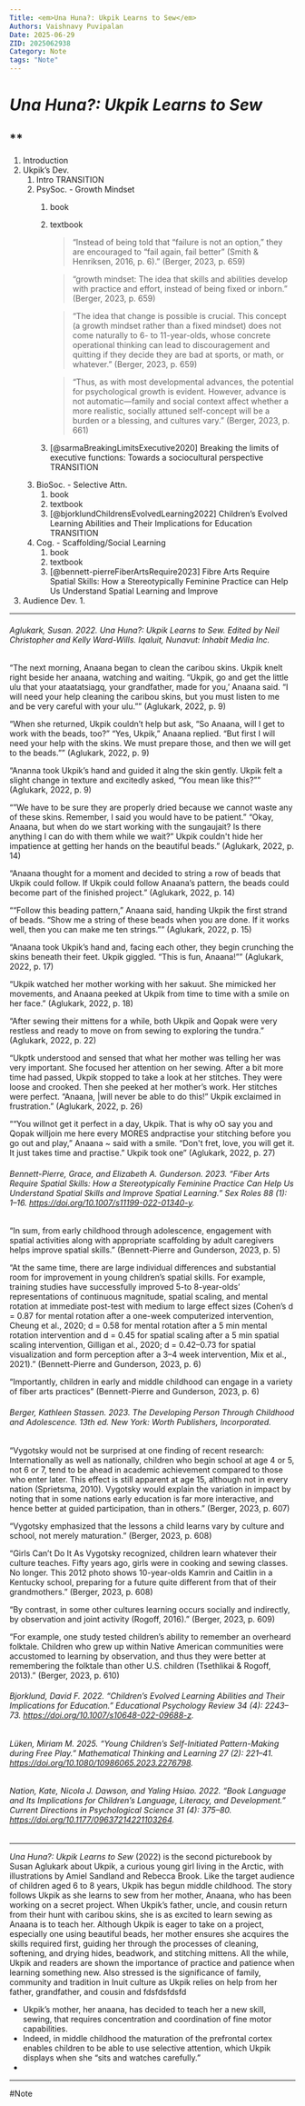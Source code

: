 ```yaml
---
Title: <em>Una Huna?: Ukpik Learns to Sew</em>
Authors: Vaishnavy Puvipalan
Date: 2025-06-29
ZID: 2025062938
Category: Note
tags: "Note"
---
```

# <em>Una Huna?: Ukpik Learns to Sew</em>

**
---

1. Introduction
2. Ukpik’s Dev.
    1. Intro
TRANSITION
    3. PsySoc. - Growth Mindset
        1. book
        2. textbook
           > “Instead of being told that “failure is not an option,” they are encouraged to “fail again, fail better” (Smith & Henriksen, 2016, p. 6).” (Berger, 2023, p. 659)
           
           >  “growth mindset: The idea that skills and abilities develop with practice and effort, instead of being fixed or inborn.” (Berger, 2023, p. 659)
           
           > “The idea that change is possible is crucial. This concept (a growth mindset rather than a fixed mindset) does not come naturally to 6- to 11-year-olds, whose concrete operational thinking can lead to discouragement and quitting if they decide they are bad at sports, or math, or whatever.” (Berger, 2023, p. 659)
           
           > “Thus, as with most developmental advances, the potential for psychological growth is evident. However, advance is not automatic—family and social context affect whether a more realistic, socially attuned self-concept will be a burden or a blessing, and cultures vary.” (Berger, 2023, p. 661)
           
        4. [@sarmaBreakingLimitsExecutive2020] Breaking the limits of executive functions: Towards a sociocultural perspective
TRANSITION
    4. BioSoc. - Selective Attn.
        1. book
        2. textbook
        3. [@bjorklundChildrensEvolvedLearning2022] Children’s Evolved Learning Abilities and Their Implications for Education
TRANSITION
    5. Cog. - Scaffolding/Social Learning
        1. book
        2. textbook
        3. [@bennett-pierreFiberArtsRequire2023] Fibre Arts Require Spatial Skills: How a Stereotypically Feminine Practice can Help Us Understand Spatial Learning and Improve 
3. Audience Dev.
    1. 

---

###### Aglukark, Susan. 2022. Una Huna?: Ukpik Learns to Sew. Edited by Neil Christopher and Kelly Ward-Wills. Iqaluit, Nunavut: Inhabit Media Inc.

“The next morning, Anaana began to clean the caribou skins. Ukpik knelt right beside her anaana, watching and waiting. “Ukpik, go and get the little ulu that your ataatatsiagq, your grandfather, made for you,’ Anaana said. “I will need your help cleaning the caribou skins, but you must listen to me and be very careful with your ulu.”” (Aglukark, 2022, p. 9)

“When she returned, Ukpik couldn’t help but ask, “So Anaana, will I get to work with the beads, too?” “Yes, Ukpik,” Anaana replied. “But first I will need your help with the skins. We must prepare those, and then we will get to the beads.”” (Aglukark, 2022, p. 9)

“Ananna took Ukpik’s hand and guided it alng the skin gently. Ukpik felt a slight change in texture and excitedly asked, “You mean like this?”” (Aglukark, 2022, p. 9)

“”We have to be sure they are properly dried because we cannot waste any of these skins. Remember, I said you would have to be patient.” “Okay, Anaana, but when do we start working with the sungaujait? Is there anything I can do with them while we wait?” Ukpik couldn't hide her impatience at getting her hands on the beautiful beads.” (Aglukark, 2022, p. 14)

“Anaana thought for a moment and decided to string a row of beads that Ukpik could follow. If Ukpik could follow Anaana’s pattern, the beads could become part of the finished project.” (Aglukark, 2022, p. 14)

““Follow this beading pattern,” Anaana said, handing Ukpik the first strand of beads. “Show me a string of these beads when you are done. If it works well, then you can make me ten strings.”” (Aglukark, 2022, p. 15)

“Anaana took Ukpik’s hand and, facing each other, they begin crunching the skins beneath their feet. Ukpik giggled. “This is fun, Anaana!”” (Aglukark, 2022, p. 17)

“Ukpik watched her mother working with her sakuut. She mimicked her movements, and Anaana peeked at Ukpik from time to time with a smile on her face.” (Aglukark, 2022, p. 18)

“After sewing their mittens for a while, both Ukpik and Qopak were very restless and ready to move on from sewing to exploring the tundra.” (Aglukark, 2022, p. 22)

“Ukptk understood and sensed that what her mother was telling her was very important. She focused her attention on her sewing. After a bit more time had passed, Ukpik stopped to take a look at her stitches. They were loose and crooked. Then she peeked at her mother’s work. Her stitches were perfect. “Anaana, |will never be able to do this!” Ukpik exclaimed in frustration.” (Aglukark, 2022, p. 26)

““You willnot get it perfect in a day, Ukpik. That is why oO say you and Qopak willjoin me here every MORES andpractise your stitching before you go out and play,” Anaana ~ said with a smile. “Don't fret, love, you will get it. It just takes time and practise.” Ukpik took one” (Aglukark, 2022, p. 27)

###### Bennett-Pierre, Grace, and Elizabeth A. Gunderson. 2023. “Fiber Arts Require Spatial Skills: How a Stereotypically Feminine Practice Can Help Us Understand Spatial Skills and Improve Spatial Learning.” Sex Roles 88 (1): 1–16. https://doi.org/10.1007/s11199-022-01340-y.

“In sum, from early childhood through adolescence, engagement with spatial activities along with appropriate scaffolding by adult caregivers helps improve spatial skills.” (Bennett-Pierre and Gunderson, 2023, p. 5)

“At the same time, there are large individual differences and substantial room for improvement in young children’s spatial skills. For example, training studies have successfully improved 5-to 8-year-olds’ representations of continuous magnitude, spatial scaling, and mental rotation at immediate post-test with medium to large effect sizes (Cohen’s d = 0.87 for mental rotation after a one-week computerized intervention, Cheung et al., 2020; d = 0.58 for mental rotation after a 5 min mental rotation intervention and d = 0.45 for spatial scaling after a 5 min spatial scaling intervention, Gilligan et al., 2020; d = 0.42–0.73 for spatial visualization and form perception after a 3–4 week intervention, Mix et al., 2021).” (Bennett-Pierre and Gunderson, 2023, p. 6)

“Importantly, children in early and middle childhood can engage in a variety of fiber arts practices” (Bennett-Pierre and Gunderson, 2023, p. 6)

###### Berger, Kathleen Stassen. 2023. The Developing Person Through Childhood and Adolescence. 13th ed. New York: Worth Publishers, Incorporated.

“Vygotsky would not be surprised at one finding of recent research: Internationally as well as nationally, children who begin school at age 4 or 5, not 6 or 7, tend to be ahead in academic achievement compared to those who enter later. This effect is still apparent at age 15, although not in every nation (Sprietsma, 2010). Vygotsky would explain the variation in impact by noting that in some nations early education is far more interactive, and hence better at guided participation, than in others.” (Berger, 2023, p. 607)

“Vygotsky emphasized that the lessons a child learns vary by culture and school, not merely maturation.” (Berger, 2023, p. 608)

“Girls Can’t Do It As Vygotsky recognized, children learn whatever their culture teaches. Fifty years ago, girls were in cooking and sewing classes. No longer. This 2012 photo shows 10-year-olds Kamrin and Caitlin in a Kentucky school, preparing for a future quite different from that of their grandmothers.” (Berger, 2023, p. 608)

“By contrast, in some other cultures learning occurs socially and indirectly, by observation and joint activity (Rogoff, 2016).” (Berger, 2023, p. 609)

“For example, one study tested children’s ability to remember an overheard folktale. Children who grew up within Native American communities were accustomed to learning by observation, and thus they were better at remembering the folktale than other U.S. children (Tsethlikai & Rogoff, 2013).” (Berger, 2023, p. 610)

###### Bjorklund, David F. 2022. “Children’s Evolved Learning Abilities and Their Implications for Education.” Educational Psychology Review 34 (4): 2243–73. https://doi.org/10.1007/s10648-022-09688-z.

###### Lüken, Miriam M. 2025. “Young Children’s Self-Initiated Pattern-Making during Free Play.” Mathematical Thinking and Learning 27 (2): 221–41. https://doi.org/10.1080/10986065.2023.2276798.

###### Nation, Kate, Nicola J. Dawson, and Yaling Hsiao. 2022. “Book Language and Its Implications for Children’s Language, Literacy, and Development.” Current Directions in Psychological Science 31 (4): 375–80. https://doi.org/10.1177/09637214221103264.

---

_Una Huna?: Ukpik Learns to Sew_ (2022) is the second picturebook by Susan Aglukark about Ukpik, a curious young girl living in the Arctic, with illustrations by Amiel Sandland and Rebecca Brook. Like the target audience of children aged 6 to 8 years, Ukpik has begun middle childhood. The story follows Ukpik as she learns to sew from her mother, Anaana, who has been working on a secret project. When Ukpik’s father, uncle, and cousin return from their hunt with caribou skins, she is as excited to learn sewing as Anaana is to teach her. Although Ukpik is eager to take on a project, especially one using beautiful beads, her mother ensures she acquires the skills required first, guiding her through the processes of cleaning, softening, and drying hides, beadwork, and stitching mittens. All the while, Ukpik and readers are shown the importance of practice and patience when learning something new. Also stressed is the significance of family, community and tradition in Inuit culture as Ukpik relies on help from her father, grandfather, and cousin and fdsfdsfdsfd


- Ukpik’s mother, her anaana, has decided to teach her a new skill, sewing, that requires concentration and coordination of fine motor capabilities.
- Indeed, in middle childhood the maturation of the prefrontal cortex enables children to be able to use selective attention, which Ukpik displays when she “sits and watches carefully.”
- 


---
  #Note